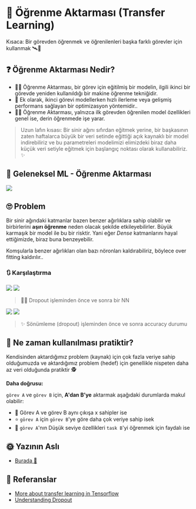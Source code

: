 # 🚙 Öğrenme Aktarması \(Transfer Learning\)

Kısaca: Bir görevden öğrenmek ve öğrenilenleri başka farklı görevler için kullanmak 🛰🚙

## ❓ Öğrenme Aktarması Nedir?

* 🕵️‍♀️ Öğrenme Aktarması, bir görev için eğitilmiş bir modelin, ilgili ikinci bir görevde yeniden kullanıldığı bir makine öğrenme tekniğidir. 
* 🌟 Ek olarak, ikinci görevi modellerken hızlı ilerleme veya gelişmiş performans sağlayan bir optimizasyon yöntemidir.. 
* 🤸‍♀️ Öğrenme Aktarması, yalnızca ilk görevden öğrenilen model özellikleri genel ise, derin öğrenmede işe yarar.

> Uzun lafın kısası: Bir sinir ağını sıfırdan eğitmek yerine, bir başkasının zaten haftalarca büyük bir veri setinde eğittiği açık kaynaklı bir model indirebiliriz ve bu parametreleri modelimizi elimizdeki biraz daha küçük veri setiyle eğitmek için başlangıç noktası olarak kullanabiliriz. ✨

## 💫 Geleneksel ML - Öğrenme Aktarması

![](https://github.com/asmaamirkhan/DeepLearningNotes-tr/tree/c9ee03241414e86f59a83b656e48738150bfa1bb/.gitbook/assets/mlvstl.png)

## 🙄 Problem

Bir sinir ağındaki katmanlar bazen benzer ağırlıklara sahip olabilir ve birbirlerini **aşırı öğrenme** neden olacak şekilde etkileyebilirler. Büyük karmaşık bir model ile bu bir risktir. Yani eğer _Dense_ katmanlarını hayal ettiğimizde, biraz buna benzeyebilir.

Komşularla benzer ağırlıkları olan bazı nöronları kaldırabiliriz, böylece over fitting kaldırılır..

### 🔃 Karşılaştırma

![](https://github.com/asmaamirkhan/DeepLearningNotes-tr/tree/c9ee03241414e86f59a83b656e48738150bfa1bb/.gitbook/assets/nnwithoutdropout.JPG) ![](https://github.com/asmaamirkhan/DeepLearningNotes-tr/tree/c9ee03241414e86f59a83b656e48738150bfa1bb/.gitbook/assets/nnwithdropout.JPG)

> 🤸‍♀️ Dropout işleminden önce ve sonra bir NN

![](https://github.com/asmaamirkhan/DeepLearningNotes-tr/tree/c9ee03241414e86f59a83b656e48738150bfa1bb/.gitbook/assets/accuracywithoutdropout.JPG) ![](https://github.com/asmaamirkhan/DeepLearningNotes-tr/tree/c9ee03241414e86f59a83b656e48738150bfa1bb/.gitbook/assets/accuracywithdropout.JPG)

> ✨ Sönümleme \(dropout\) işleminden önce ve sonra accuracy durumu

## 🤔 Ne zaman kullanılması pratiktir?

Kendisinden aktardığımız problem \(kaynak\) için çok fazla veriye sahip olduğumuzda ve aktardığımız problem \(hedef\) için genellikle nispeten daha az veri olduğunda pratiktir 🕵️‍

**Daha doğrusu:**

`görev A` ve `görev B` için, **A'dan B'ye** aktarmak aşağıdaki durumlarda makul olabilir:

* 🚩 Görev A ve görev B aynı çıkışa x sahipler ise
* ⭐ `görev A` için `görev B`'ye göre daha çok veriye sahip isek  
* 🔎 `görev A`'nın Düşük seviye özellikleri `task B`'yi öğrenmek için faydalı ise 

## 🌞 Yazının Aslı

* [Burada 🐾](https://dl.asmaamir.com/5-dlstrategies/b-transferlearning)

## 🧐 Referanslar

* [More about transfer learning in Tensorflow](https://www.tensorflow.org/tutorials/images/transfer_learning)
* [Understanding Dropout](https://www.youtube.com/watch?v=ARq74QuavAo)


